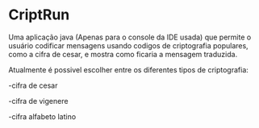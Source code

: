 # CriptRun
Uma aplicação java (Apenas para o console da IDE  usada) que permite o usuário codificar mensagens usando codigos de criptografia populares, como a cifra de cesar, e mostra como ficaria a mensagem traduzida.

Atualmente é possivel escolher entre os diferentes tipos de criptografia:

-cifra de cesar

-cifra de vigenere

-cifra alfabeto latino
